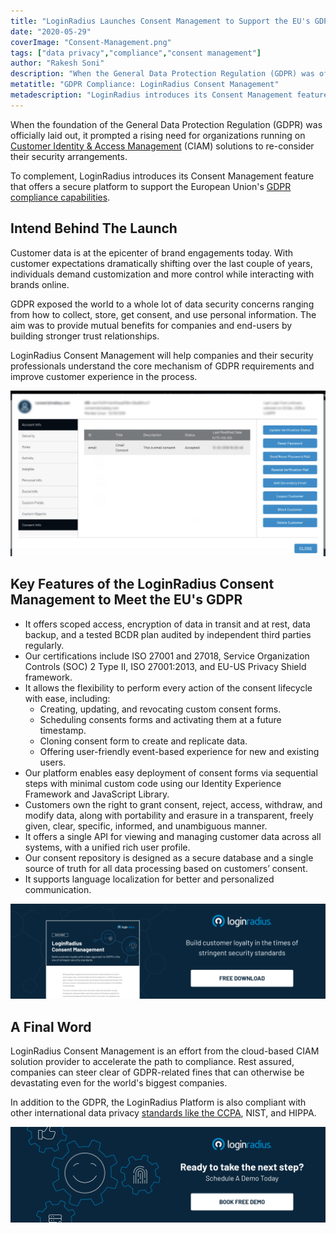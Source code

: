 ```yaml
---
title: "LoginRadius Launches Consent Management to Support the EU's GDPR Compliance"
date: "2020-05-29"
coverImage: "Consent-Management.png"
tags: ["data privacy","compliance","consent management"]
author: "Rakesh Soni"
description: "When the General Data Protection Regulation (GDPR) was officially laid out, it sparked an increasing need to re-consider their security arrangements for organisations running on Customer Identity & Access Management (CIAM) solutions."
metatitle: "GDPR Compliance: LoginRadius Consent Management"
metadescription: "LoginRadius introduces its Consent Management feature, which provides a safe forum to support GDPR enforcement capabilities within the European Union."
---
```


When the foundation of the General Data Protection Regulation (GDPR) was officially laid out, it prompted a rising need for organizations running on [Customer Identity & Access Management](https://www.loginradius.com/blog/2019/06/customer-identity-and-access-management/) (CIAM) solutions to re-consider their security arrangements. 

To complement, LoginRadius introduces its Consent Management feature that offers a secure platform to support the European Union's [GDPR compliance capabilities](https://www.loginradius.com/gdpr-and-privacy/).

## Intend Behind The Launch

Customer data is at the epicenter of brand engagements today. With customer expectations dramatically shifting over the last couple of years, individuals demand customization and more control while interacting with brands online. 

GDPR exposed the world to a whole lot of data security concerns ranging from how to collect, store, get consent, and use personal information. The aim was to provide mutual benefits for companies and end-users by building stronger trust relationships.

LoginRadius Consent Management will help companies and their security professionals understand the core mechanism of GDPR requirements and improve customer experience in the process. 

![](LoginRadius-Dashboard-Consent-Management.jpg)

## Key Features of the LoginRadius Consent Management to Meet the EU's GDPR 

- It offers scoped access, encryption of data in transit and at rest, data backup, and a tested BCDR plan audited by independent third parties regularly. 
- Our certifications include ISO 27001 and 27018, Service Organization Controls (SOC) 2 Type II, ISO 27001:2013, and EU-US Privacy Shield framework. 
- It allows the flexibility to perform every action of the consent lifecycle with ease, including:
    - Creating, updating, and revocating custom consent forms. 
    - Scheduling consents forms and activating them at a future timestamp.
    - Cloning consent form to create and replicate data.
    - Offering user-friendly event-based experience for new and existing users.
- Our platform enables easy deployment of consent forms via sequential steps with minimal custom code using our Identity Experience Framework and JavaScript Library.
- Customers own the right to grant consent, reject, access, withdraw, and modify data, along with portability and erasure in a transparent, freely given, clear, specific, informed, and unambiguous manner. 
- It offers a single API for viewing and managing customer data across all systems, with a unified rich user profile. 
- Our consent repository is designed as a secure database and a single source of truth for all data processing based on customers’ consent.
- It supports language localization for better and personalized communication.

[![Loginraidus consent management datasheet](DS-Consent-Management-1024x310.png)](https://www.loginradius.com/resource/loginradius-consent-management/)

## A Final Word

LoginRadius Consent Management is an effort from the cloud-based CIAM solution provider to accelerate the path to compliance. Rest assured, companies can steer clear of GDPR-related fines that can otherwise be devastating even for the world's biggest companies. 

In addition to the GDPR, the LoginRadius Platform is also compliant with other international data privacy [standards like the CCPA](https://www.loginradius.com/blog/identity/how-loginradius-helps-enterprises-stay-ccpa-compliant-in-2020/), NIST, and HIPPA.

[![book-free-demo-loginradius](../../assets/book-a-demo-loginradius.png)](https://www.loginradius.com/contact-us?utm_source=blog&utm_medium=web&utm_campaign=consent-management)
